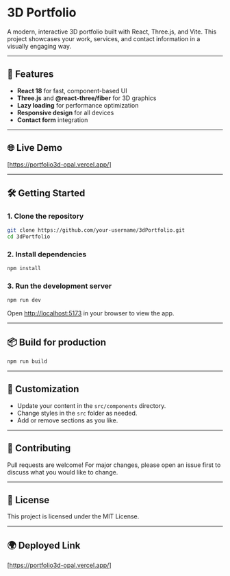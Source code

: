 # 3D Portfolio

A modern, interactive 3D portfolio built with React, Three.js, and Vite. This project showcases your work, services, and contact information in a visually engaging way.

---

## 🚀 Features

- **React 18** for fast, component-based UI
- **Three.js** and **@react-three/fiber** for 3D graphics
- **Lazy loading** for performance optimization
- **Responsive design** for all devices
- **Contact form** integration

---

## 🌐 Live Demo

[https://portfolio3d-opal.vercel.app/]

---

## 🛠️ Getting Started

### 1. Clone the repository

```bash
git clone https://github.com/your-username/3dPortfolio.git
cd 3dPortfolio
```

### 2. Install dependencies

```bash
npm install
```

### 3. Run the development server

```bash
npm run dev
```

Open [http://localhost:5173](http://localhost:5173) in your browser to view the app.

---

## 📦 Build for production

```bash
npm run build
```

---

## 📝 Customization

- Update your content in the `src/components` directory.
- Change styles in the `src` folder as needed.
- Add or remove sections as you like.

---

## 🤝 Contributing

Pull requests are welcome! For major changes, please open an issue first to discuss what you would like to change.

---

## 📄 License

This project is licensed under the MIT License.

---

## 🌍 Deployed Link

[https://portfolio3d-opal.vercel.app/]
